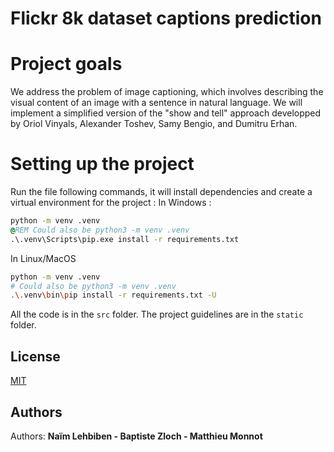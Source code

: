 
# Flickr 8k dataset captions prediction

# Project goals

We address the problem of image captioning, which involves describing the visual content of an image with a sentence in natural language. We will implement a simplified version of the "show and tell" approach developped by Oriol Vinyals, Alexander Toshev, Samy Bengio, and Dumitru Erhan.

# Setting up the project
Run the file following commands, it will install dependencies and create a virtual environment for the project :
In Windows :
```bat
python -m venv .venv
@REM Could also be python3 -m venv .venv 
.\.venv\Scripts\pip.exe install -r requirements.txt
```
In Linux/MacOS
```bash
python -m venv .venv 
# Could also be python3 -m venv .venv 
.\.venv\bin\pip install -r requirements.txt -U
```
All the code is in the `src` folder.
The project guidelines are in the `static` folder.

## License

[MIT](https://choosealicense.com/licenses/mit/)

## Authors

Authors: **Naïm Lehbiben - Baptiste Zloch - Matthieu Monnot**
